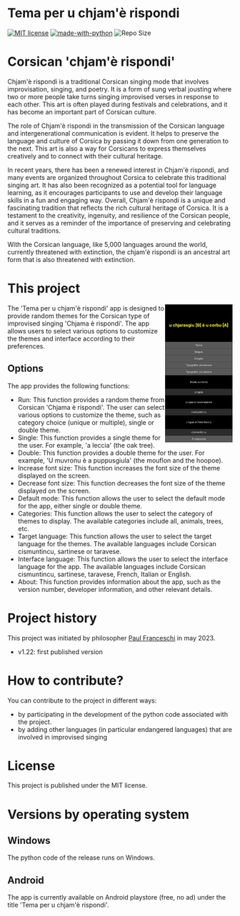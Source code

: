 # Tema per u chjam'è rispondi

[![MIT license](https://img.shields.io/badge/License-MIT-blue.svg)](https://lbesson.mit-license.org/)
[![made-with-python](https://img.shields.io/badge/Made%20with-Python-1f425f.svg)](https://www.python.org/)
![Repo Size](https://img.shields.io/github/repo-size/paulfranceschi/Tema-per-u-chjam-e-rispondi)

# Corsican 'chjam'è rispondi'
Chjam'è rispondi is a traditional Corsican singing mode that involves improvisation, singing, and poetry. It is a form of sung verbal jousting where two or more people take turns singing improvised verses in response to each other. This art is often played during festivals and celebrations, and it has become an important part of Corsican culture.

The role of Chjam'è rispondi in the transmission of the Corsican language and intergenerational communication is evident. It helps to preserve the language and culture of Corsica by passing it down from one generation to the next. This art is also a way for Corsicans to express themselves creatively and to connect with their cultural heritage.

In recent years, there has been a renewed interest in Chjam'è rispondi, and many events are organized throughout Corsica to celebrate this traditional singing art. It has also been recognized as a potential tool for language learning, as it encourages participants to use and develop their language skills in a fun and engaging way.
Overall, Chjam'è rispondi is a unique and fascinating tradition that reflects the rich cultural heritage of Corsica. It is a testament to the creativity, ingenuity, and resilience of the Corsican people, and it serves as a reminder of the importance of preserving and celebrating cultural traditions.

With the Corsican language, like 5,000 languages around the world, currently threatened with extinction, the chjam'è rispondi is an ancestral art form that is also threatened with extinction.

# This project
<img align="right" width="30%" src="https://github.com/paulfranceschi/Tema-per-u-chjam-e-rispondi/blob/main/Screenshot_2023-04-08-12-52-06-505_1024x500.jpg">

The 'Tema per u chjam'è rispondi' app is designed to provide random themes for the Corsican type of improvised singing 'Chjama è rispondi'. The app allows users to select various options to customize the themes and interface according to their preferences.

## Options
The app provides the following functions:
* Run: This function provides a random theme from Corsican 'Chjama è rispondi'. The user can select various options to customize the theme, such as category choice (unique or multiple), single or double theme.
* Single: This function provides a single theme for the user. For example, 'a leccia' (the oak tree).
* Double: This function provides a double theme for the user. For example, 'U muvronu è a puppusgiula' (the mouflon and the hoopoe).
* Increase font size: This function increases the font size of the theme displayed on the screen.
* Decrease font size: This function decreases the font size of the theme displayed on the screen.
* Default mode: This function allows the user to select the default mode for the app, either single or double theme.
* Categories: This function allows the user to select the category of themes to display. The available categories include all, animals, trees, etc.
* Target language: This function allows the user to select the target language for the themes. The available languages include Corsican cismuntincu, sartinese or taravese.
* Interface language: This function allows the user to select the interface language for the app. The available languages include Corsican cismuntincu, sartinese, taravese, French, Italian or English.
* About: This function provides information about the app, such as the version number, developer information, and other relevant details.

# Project history
This project was initiated by philosopher [Paul Franceschi](https://www.paulfranceschi.com) in may 2023.

* v1.22: first published version

# How to contribute?
You can contribute to the project in different ways:
* by participating in the development of the python code associated with the project.
* by adding other languages (in particular endangered languages) that are involved in improvised singing

# License
This project is published under the MIT license. 

# Versions by operating system
## Windows
The python code of the release runs on Windows.

## Android
The app is currently available on Android playstore (free, no ad) under the title 'Tema per u chjam'è rispondi'.
